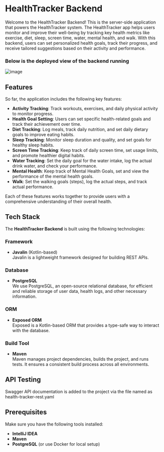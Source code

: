 # HealthTracker Backend

Welcome to the HealthTracker Backend! This is the server-side application that powers the HealthTracker system. The HealthTracker app helps users monitor and improve their well-being by tracking key health metrics like exercise, diet, sleep, screen time, water, mental health, and walk. With this backend, users can set personalized health goals, track their progress, and receive tailored suggestions based on their activity and performance.

### Below is the deployed view of the backend running

![image](https://github.com/user-attachments/assets/b5a57ad5-9a36-4421-9804-5c33b03b7acb)

## Features

So far, the application includes the following key features:

- **Activity Tracking**: Track workouts, exercises, and daily physical activity to monitor progress.
- **Health Goal Setting**: Users can set specific health-related goals and track their achievement over time.
- **Diet Tracking**: Log meals, track daily nutrition, and set daily dietary goals to improve eating habits.
- **Sleep Tracking**: Monitor sleep duration and quality, and set goals for healthy sleep habits.
- **Screen Time Tracking**: Keep track of daily screen time, set usage limits, and promote healthier digital habits.
- **Water Tracking**: Set the daily goal for the water intake, log the actual drink water, and check your performance.
- **Mental Health**: Keep track of Mental Health Goals, set and view the performance of the mental health goals.
- **Walk**: Set the walking goals (steps), log the actual steps, and track actual performance. 
  

Each of these features works together to provide users with a comprehensive understanding of their overall health.

## Tech Stack

The **HealthTracker Backend** is built using the following technologies:

### Framework
- **Javalin** (Kotlin-based)  
  Javalin is a lightweight framework designed for building REST APIs. 

### Database
- **PostgreSQL**  
  We use PostgreSQL, an open-source relational database, for efficient and reliable storage of user data, health logs, and other necessary information.

### ORM
- **Exposed ORM**  
  Exposed is a Kotlin-based ORM that provides a type-safe way to interact with the database. 

### Build Tool
- **Maven**  
  Maven manages project dependencies, builds the project, and runs tests. It ensures a consistent build process across all environments.

## API Testing
Swagger API documentation is added to the project via the file named as health-tracker-rest.yaml

## Prerequisites

Make sure you have the following tools installed:

- **IntelliJ IDEA**  
- **Maven**  
- **PostgreSQL** (or use Docker for local setup)




